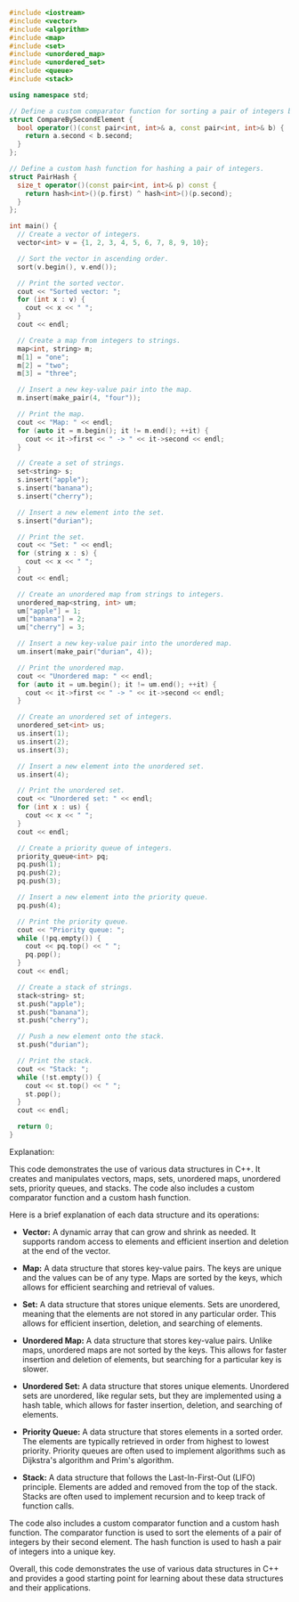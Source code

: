 ```c++
#include <iostream>
#include <vector>
#include <algorithm>
#include <map>
#include <set>
#include <unordered_map>
#include <unordered_set>
#include <queue>
#include <stack>

using namespace std;

// Define a custom comparator function for sorting a pair of integers by their second element.
struct CompareBySecondElement {
  bool operator()(const pair<int, int>& a, const pair<int, int>& b) {
    return a.second < b.second;
  }
};

// Define a custom hash function for hashing a pair of integers.
struct PairHash {
  size_t operator()(const pair<int, int>& p) const {
    return hash<int>()(p.first) ^ hash<int>()(p.second);
  }
};

int main() {
  // Create a vector of integers.
  vector<int> v = {1, 2, 3, 4, 5, 6, 7, 8, 9, 10};

  // Sort the vector in ascending order.
  sort(v.begin(), v.end());

  // Print the sorted vector.
  cout << "Sorted vector: ";
  for (int x : v) {
    cout << x << " ";
  }
  cout << endl;

  // Create a map from integers to strings.
  map<int, string> m;
  m[1] = "one";
  m[2] = "two";
  m[3] = "three";

  // Insert a new key-value pair into the map.
  m.insert(make_pair(4, "four"));

  // Print the map.
  cout << "Map: " << endl;
  for (auto it = m.begin(); it != m.end(); ++it) {
    cout << it->first << " -> " << it->second << endl;
  }

  // Create a set of strings.
  set<string> s;
  s.insert("apple");
  s.insert("banana");
  s.insert("cherry");

  // Insert a new element into the set.
  s.insert("durian");

  // Print the set.
  cout << "Set: " << endl;
  for (string x : s) {
    cout << x << " ";
  }
  cout << endl;

  // Create an unordered map from strings to integers.
  unordered_map<string, int> um;
  um["apple"] = 1;
  um["banana"] = 2;
  um["cherry"] = 3;

  // Insert a new key-value pair into the unordered map.
  um.insert(make_pair("durian", 4));

  // Print the unordered map.
  cout << "Unordered map: " << endl;
  for (auto it = um.begin(); it != um.end(); ++it) {
    cout << it->first << " -> " << it->second << endl;
  }

  // Create an unordered set of integers.
  unordered_set<int> us;
  us.insert(1);
  us.insert(2);
  us.insert(3);

  // Insert a new element into the unordered set.
  us.insert(4);

  // Print the unordered set.
  cout << "Unordered set: " << endl;
  for (int x : us) {
    cout << x << " ";
  }
  cout << endl;

  // Create a priority queue of integers.
  priority_queue<int> pq;
  pq.push(1);
  pq.push(2);
  pq.push(3);

  // Insert a new element into the priority queue.
  pq.push(4);

  // Print the priority queue.
  cout << "Priority queue: ";
  while (!pq.empty()) {
    cout << pq.top() << " ";
    pq.pop();
  }
  cout << endl;

  // Create a stack of strings.
  stack<string> st;
  st.push("apple");
  st.push("banana");
  st.push("cherry");

  // Push a new element onto the stack.
  st.push("durian");

  // Print the stack.
  cout << "Stack: ";
  while (!st.empty()) {
    cout << st.top() << " ";
    st.pop();
  }
  cout << endl;

  return 0;
}
```

Explanation:

This code demonstrates the use of various data structures in C++. It creates and manipulates vectors, maps, sets, unordered maps, unordered sets, priority queues, and stacks. The code also includes a custom comparator function and a custom hash function.

Here is a brief explanation of each data structure and its operations:

* **Vector:** A dynamic array that can grow and shrink as needed. It supports random access to elements and efficient insertion and deletion at the end of the vector.

* **Map:** A data structure that stores key-value pairs. The keys are unique and the values can be of any type. Maps are sorted by the keys, which allows for efficient searching and retrieval of values.

* **Set:** A data structure that stores unique elements. Sets are unordered, meaning that the elements are not stored in any particular order. This allows for efficient insertion, deletion, and searching of elements.

* **Unordered Map:** A data structure that stores key-value pairs. Unlike maps, unordered maps are not sorted by the keys. This allows for faster insertion and deletion of elements, but searching for a particular key is slower.

* **Unordered Set:** A data structure that stores unique elements. Unordered sets are unordered, like regular sets, but they are implemented using a hash table, which allows for faster insertion, deletion, and searching of elements.

* **Priority Queue:** A data structure that stores elements in a sorted order. The elements are typically retrieved in order from highest to lowest priority. Priority queues are often used to implement algorithms such as Dijkstra's algorithm and Prim's algorithm.

* **Stack:** A data structure that follows the Last-In-First-Out (LIFO) principle. Elements are added and removed from the top of the stack. Stacks are often used to implement recursion and to keep track of function calls.

The code also includes a custom comparator function and a custom hash function. The comparator function is used to sort the elements of a pair of integers by their second element. The hash function is used to hash a pair of integers into a unique key.

Overall, this code demonstrates the use of various data structures in C++ and provides a good starting point for learning about these data structures and their applications.